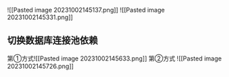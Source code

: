 ![[Pasted image 20231002145137.png]]
![[Pasted image 20231002145331.png]]

## 切换数据库连接池依赖
第①方式![[Pasted image 20231002145633.png]]
第②方式
![[Pasted image 20231002145726.png]]
